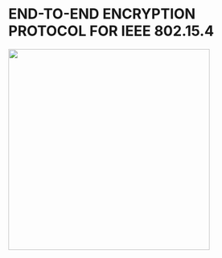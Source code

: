 # END-TO-END ENCRYPTION PROTOCOL FOR IEEE 802.15.4

<p float="left">
  <img src="/Flowchart/All.png" width="400" /> 
</p

